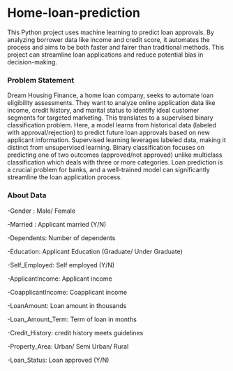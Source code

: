 # Home-loan-prediction

This Python project uses machine learning to predict loan approvals. By analyzing borrower data like income and credit score, it automates the process and aims to be both faster and fairer than traditional methods. This project can streamline loan applications and reduce potential bias in decision-making.

### Problem Statement
Dream Housing Finance, a home loan company, seeks to automate loan eligibility assessments. They want to analyze online application data like income, credit history, and marital status to identify ideal customer segments for targeted marketing. This translates to a supervised binary classification problem. Here, a model learns from historical data (labeled with approval/rejection) to predict future loan approvals based on new applicant information. Supervised learning leverages labeled data, making it distinct from unsupervised learning. Binary classification focuses on predicting one of two outcomes (approved/not approved) unlike multiclass classification which deals with three or more categories. Loan prediction is a crucial problem for banks, and a well-trained model can significantly streamline the loan application process.

### About Data 
-Gender  : Male/ Female

-Married : Applicant married (Y/N)

-Dependents: Number of dependents

-Education: Applicant Education (Graduate/ Under Graduate)

-Self_Employed: Self employed (Y/N)

-ApplicantIncome: Applicant income

-CoapplicantIncome: Coapplicant income

-LoanAmount: Loan amount in thousands

-Loan_Amount_Term: Term of loan in months

-Credit_History: credit history meets guidelines

-Property_Area: Urban/ Semi Urban/ Rural

-Loan_Status: Loan approved (Y/N)






